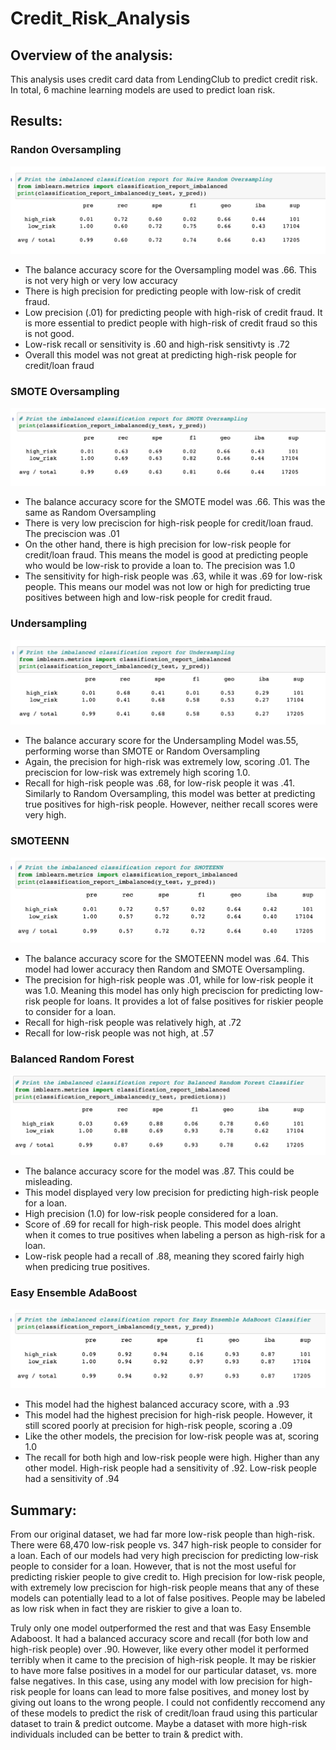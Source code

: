 # Credit_Risk_Analysis

## Overview of the analysis: 
This analysis uses credit card data from LendingClub to predict credit risk. In total, 6 machine learning models are used to predict loan risk. 

## Results: 

### Randon Oversampling
![Naive_Random_Oversampling](screenshots/Naive_Random_Oversampling.png)
* The balance accuracy score for the Oversampling model was .66. This is not very high or very low accuracy
* There is high precision for predicting people with low-risk of credit fraud. 
* Low precision (.01) for predicting people with high-risk of credit fraud. It is more essential to predict people with high-risk of credit fraud so this is not good. 
* Low-risk recall or sensitivity is .60 and high-risk sensitivty is .72
* Overall this model was not great at predicting high-risk people for credit/loan fraud

### SMOTE Oversampling 
![SMOTE_Oversampling](screenshots/SMOTE_Oversampling.png)
* The balance accuracy score for the SMOTE model was .66. This was the same as Random Oversampling
* There is very low preciscion for high-risk people for credit/loan fraud. The preciscion was .01
* On the other hand, there is high precision for low-risk people for credit/loan fraud. This means the model is good at predicting people who would be low-risk to provide a loan to. The precision was 1.0 
* The sensitivity for high-risk people was .63, while it was .69 for low-risk people. This means our model was not low or high for predicting true positives between high and low-risk people for credit fraud. 

### Undersampling 
![Undersampling](screenshots/Undersampling.png)
* The balance accurary score for the Undersampling Model was.55, performing worse than SMOTE or Random Oversampling
* Again, the precision for high-risk was extremely low, scoring .01. The preciscion for low-risk was extremely high scoring 1.0. 
* Recall for high-risk people was .68, for low-risk people it was .41. Similarly to Random Oversampling, this model was better at predicting true positives for high-risk people. However, neither recall scores were very high. 

### SMOTEENN 
![SMOTEENN](screenshots/SMOTEENN.png)
* The balance accuracy score for the SMOTEENN model was .64. This model had lower accuracy then Random and SMOTE Oversampling. 
* The precision for high-risk people was .01, while for low-risk people it was 1.0. Meaning this model has only high preciscion for predicting low-risk people for loans. It provides a lot of false positives for riskier people to consider for a loan. 
* Recall for high-risk people was relatively high, at .72
* Recall for low-risk people was not high, at .57

### Balanced Random Forest
![Balanced_Random_Forest_Classifier](screenshots/Balanced_Random_Forest_Classifier.png)
* The balance accuracy score for the model was .87. This could be misleading. 
* This model displayed very low precision for predicting high-risk people for a loan. 
* High precision (1.0) for low-risk people considered for a loan. 
* Score of .69 for recall for high-risk people. This model does alright when it comes to true positives when labeling a person as high-risk for a loan. 
* Low-risk people had a recall of .88, meaning they scored fairly high when predicing true positives. 

### Easy Ensemble AdaBoost
![Easy_Ensemble_AdaBoost_Classifier](screenshots/Easy_Ensemble_AdaBoost_Classifier.png)
* This model had the highest balanced accuracy score, with a .93
* This model had the highest precision for high-risk people. However, it still scored poorly at precision for high-risk people, scoring a .09
* Like the other models, the precision for low-risk people was at, scoring 1.0 
* The recall for both high and low-risk people were high. Higher than any other model. High-risk people had a sensitivity of .92. Low-risk people had a sensitivity of .94

## Summary:

From our original dataset, we had far more low-risk people than high-risk. There were 68,470 low-risk people vs. 347 high-risk people to consider for a loan. Each of our models had very high preciscion for predicting low-risk people to consider for a loan. However, that is not the most useful for predicting riskier people to give credit to. High precision for low-risk people, with extremely low preciscion for high-risk people means that any of these models can potentially lead to a lot of false positives. People may be labeled as low risk when in fact they are riskier to give a loan to. 

Truly only one model outperformed the rest and that was Easy Ensemble Adaboost. It had a balanced accuracy score and recall (for both low and high-risk people) over .90. However, like every other model it performed terribly when it came to the precision of high-risk people. It may be riskier to have more false positives in a model for our particular dataset, vs. more false negatives. In this case, using any model with low precision for high-risk people for loans can lead to more false positives, and money lost by giving out loans to the wrong people. I could not confidently reccomend any of these models to predict the risk of credit/loan fraud using this particular dataset to train & predict outcome. Maybe a dataset with more high-risk individuals included can be better to train & predict with. 
